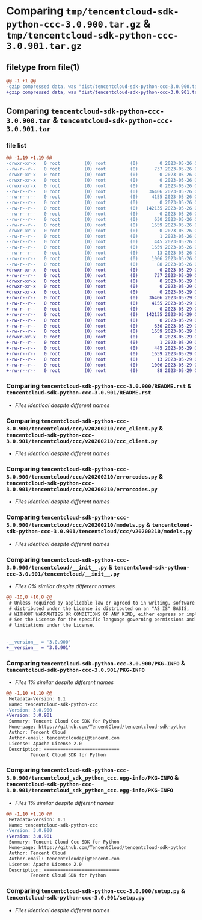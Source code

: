 # Comparing `tmp/tencentcloud-sdk-python-ccc-3.0.900.tar.gz` & `tmp/tencentcloud-sdk-python-ccc-3.0.901.tar.gz`

## filetype from file(1)

```diff
@@ -1 +1 @@
-gzip compressed data, was "dist/tencentcloud-sdk-python-ccc-3.0.900.tar", last modified: Fri May 26 02:12:43 2023, max compression
+gzip compressed data, was "dist/tencentcloud-sdk-python-ccc-3.0.901.tar", last modified: Mon May 29 02:21:26 2023, max compression
```

## Comparing `tencentcloud-sdk-python-ccc-3.0.900.tar` & `tencentcloud-sdk-python-ccc-3.0.901.tar`

### file list

```diff
@@ -1,19 +1,19 @@
-drwxr-xr-x   0 root         (0) root         (0)        0 2023-05-26 02:12:43.000000 tencentcloud-sdk-python-ccc-3.0.900/
--rw-r--r--   0 root         (0) root         (0)      737 2023-05-26 02:12:43.000000 tencentcloud-sdk-python-ccc-3.0.900/README.rst
-drwxr-xr-x   0 root         (0) root         (0)        0 2023-05-26 02:12:43.000000 tencentcloud-sdk-python-ccc-3.0.900/tencentcloud/
-drwxr-xr-x   0 root         (0) root         (0)        0 2023-05-26 02:12:43.000000 tencentcloud-sdk-python-ccc-3.0.900/tencentcloud/ccc/
-drwxr-xr-x   0 root         (0) root         (0)        0 2023-05-26 02:12:43.000000 tencentcloud-sdk-python-ccc-3.0.900/tencentcloud/ccc/v20200210/
--rw-r--r--   0 root         (0) root         (0)    36406 2023-05-26 02:12:43.000000 tencentcloud-sdk-python-ccc-3.0.900/tencentcloud/ccc/v20200210/ccc_client.py
--rw-r--r--   0 root         (0) root         (0)     4155 2023-05-26 02:12:43.000000 tencentcloud-sdk-python-ccc-3.0.900/tencentcloud/ccc/v20200210/errorcodes.py
--rw-r--r--   0 root         (0) root         (0)        0 2023-05-26 02:12:43.000000 tencentcloud-sdk-python-ccc-3.0.900/tencentcloud/ccc/v20200210/__init__.py
--rw-r--r--   0 root         (0) root         (0)   142135 2023-05-26 02:12:43.000000 tencentcloud-sdk-python-ccc-3.0.900/tencentcloud/ccc/v20200210/models.py
--rw-r--r--   0 root         (0) root         (0)        0 2023-05-26 02:12:43.000000 tencentcloud-sdk-python-ccc-3.0.900/tencentcloud/ccc/__init__.py
--rw-r--r--   0 root         (0) root         (0)      630 2023-05-26 02:12:43.000000 tencentcloud-sdk-python-ccc-3.0.900/tencentcloud/__init__.py
--rw-r--r--   0 root         (0) root         (0)     1659 2023-05-26 02:12:43.000000 tencentcloud-sdk-python-ccc-3.0.900/PKG-INFO
-drwxr-xr-x   0 root         (0) root         (0)        0 2023-05-26 02:12:43.000000 tencentcloud-sdk-python-ccc-3.0.900/tencentcloud_sdk_python_ccc.egg-info/
--rw-r--r--   0 root         (0) root         (0)        1 2023-05-26 02:12:43.000000 tencentcloud-sdk-python-ccc-3.0.900/tencentcloud_sdk_python_ccc.egg-info/dependency_links.txt
--rw-r--r--   0 root         (0) root         (0)      445 2023-05-26 02:12:43.000000 tencentcloud-sdk-python-ccc-3.0.900/tencentcloud_sdk_python_ccc.egg-info/SOURCES.txt
--rw-r--r--   0 root         (0) root         (0)     1659 2023-05-26 02:12:43.000000 tencentcloud-sdk-python-ccc-3.0.900/tencentcloud_sdk_python_ccc.egg-info/PKG-INFO
--rw-r--r--   0 root         (0) root         (0)       13 2023-05-26 02:12:43.000000 tencentcloud-sdk-python-ccc-3.0.900/tencentcloud_sdk_python_ccc.egg-info/top_level.txt
--rw-r--r--   0 root         (0) root         (0)     1006 2023-05-26 02:12:43.000000 tencentcloud-sdk-python-ccc-3.0.900/setup.py
--rw-r--r--   0 root         (0) root         (0)       88 2023-05-26 02:12:43.000000 tencentcloud-sdk-python-ccc-3.0.900/setup.cfg
+drwxr-xr-x   0 root         (0) root         (0)        0 2023-05-29 02:21:26.000000 tencentcloud-sdk-python-ccc-3.0.901/
+-rw-r--r--   0 root         (0) root         (0)      737 2023-05-29 02:21:26.000000 tencentcloud-sdk-python-ccc-3.0.901/README.rst
+drwxr-xr-x   0 root         (0) root         (0)        0 2023-05-29 02:21:26.000000 tencentcloud-sdk-python-ccc-3.0.901/tencentcloud/
+drwxr-xr-x   0 root         (0) root         (0)        0 2023-05-29 02:21:26.000000 tencentcloud-sdk-python-ccc-3.0.901/tencentcloud/ccc/
+drwxr-xr-x   0 root         (0) root         (0)        0 2023-05-29 02:21:26.000000 tencentcloud-sdk-python-ccc-3.0.901/tencentcloud/ccc/v20200210/
+-rw-r--r--   0 root         (0) root         (0)    36406 2023-05-29 02:21:26.000000 tencentcloud-sdk-python-ccc-3.0.901/tencentcloud/ccc/v20200210/ccc_client.py
+-rw-r--r--   0 root         (0) root         (0)     4155 2023-05-29 02:21:26.000000 tencentcloud-sdk-python-ccc-3.0.901/tencentcloud/ccc/v20200210/errorcodes.py
+-rw-r--r--   0 root         (0) root         (0)        0 2023-05-29 02:21:26.000000 tencentcloud-sdk-python-ccc-3.0.901/tencentcloud/ccc/v20200210/__init__.py
+-rw-r--r--   0 root         (0) root         (0)   142135 2023-05-29 02:21:26.000000 tencentcloud-sdk-python-ccc-3.0.901/tencentcloud/ccc/v20200210/models.py
+-rw-r--r--   0 root         (0) root         (0)        0 2023-05-29 02:21:26.000000 tencentcloud-sdk-python-ccc-3.0.901/tencentcloud/ccc/__init__.py
+-rw-r--r--   0 root         (0) root         (0)      630 2023-05-29 02:21:26.000000 tencentcloud-sdk-python-ccc-3.0.901/tencentcloud/__init__.py
+-rw-r--r--   0 root         (0) root         (0)     1659 2023-05-29 02:21:26.000000 tencentcloud-sdk-python-ccc-3.0.901/PKG-INFO
+drwxr-xr-x   0 root         (0) root         (0)        0 2023-05-29 02:21:26.000000 tencentcloud-sdk-python-ccc-3.0.901/tencentcloud_sdk_python_ccc.egg-info/
+-rw-r--r--   0 root         (0) root         (0)        1 2023-05-29 02:21:26.000000 tencentcloud-sdk-python-ccc-3.0.901/tencentcloud_sdk_python_ccc.egg-info/dependency_links.txt
+-rw-r--r--   0 root         (0) root         (0)      445 2023-05-29 02:21:26.000000 tencentcloud-sdk-python-ccc-3.0.901/tencentcloud_sdk_python_ccc.egg-info/SOURCES.txt
+-rw-r--r--   0 root         (0) root         (0)     1659 2023-05-29 02:21:26.000000 tencentcloud-sdk-python-ccc-3.0.901/tencentcloud_sdk_python_ccc.egg-info/PKG-INFO
+-rw-r--r--   0 root         (0) root         (0)       13 2023-05-29 02:21:26.000000 tencentcloud-sdk-python-ccc-3.0.901/tencentcloud_sdk_python_ccc.egg-info/top_level.txt
+-rw-r--r--   0 root         (0) root         (0)     1006 2023-05-29 02:21:26.000000 tencentcloud-sdk-python-ccc-3.0.901/setup.py
+-rw-r--r--   0 root         (0) root         (0)       88 2023-05-29 02:21:26.000000 tencentcloud-sdk-python-ccc-3.0.901/setup.cfg
```

### Comparing `tencentcloud-sdk-python-ccc-3.0.900/README.rst` & `tencentcloud-sdk-python-ccc-3.0.901/README.rst`

 * *Files identical despite different names*

### Comparing `tencentcloud-sdk-python-ccc-3.0.900/tencentcloud/ccc/v20200210/ccc_client.py` & `tencentcloud-sdk-python-ccc-3.0.901/tencentcloud/ccc/v20200210/ccc_client.py`

 * *Files identical despite different names*

### Comparing `tencentcloud-sdk-python-ccc-3.0.900/tencentcloud/ccc/v20200210/errorcodes.py` & `tencentcloud-sdk-python-ccc-3.0.901/tencentcloud/ccc/v20200210/errorcodes.py`

 * *Files identical despite different names*

### Comparing `tencentcloud-sdk-python-ccc-3.0.900/tencentcloud/ccc/v20200210/models.py` & `tencentcloud-sdk-python-ccc-3.0.901/tencentcloud/ccc/v20200210/models.py`

 * *Files identical despite different names*

### Comparing `tencentcloud-sdk-python-ccc-3.0.900/tencentcloud/__init__.py` & `tencentcloud-sdk-python-ccc-3.0.901/tencentcloud/__init__.py`

 * *Files 0% similar despite different names*

```diff
@@ -10,8 +10,8 @@
 # Unless required by applicable law or agreed to in writing, software
 # distributed under the License is distributed on an "AS IS" BASIS,
 # WITHOUT WARRANTIES OR CONDITIONS OF ANY KIND, either express or implied.
 # See the License for the specific language governing permissions and
 # limitations under the License.
 
 
-__version__ = '3.0.900'
+__version__ = '3.0.901'
```

### Comparing `tencentcloud-sdk-python-ccc-3.0.900/PKG-INFO` & `tencentcloud-sdk-python-ccc-3.0.901/PKG-INFO`

 * *Files 1% similar despite different names*

```diff
@@ -1,10 +1,10 @@
 Metadata-Version: 1.1
 Name: tencentcloud-sdk-python-ccc
-Version: 3.0.900
+Version: 3.0.901
 Summary: Tencent Cloud Ccc SDK for Python
 Home-page: https://github.com/TencentCloud/tencentcloud-sdk-python
 Author: Tencent Cloud
 Author-email: tencentcloudapi@tencent.com
 License: Apache License 2.0
 Description: ============================
         Tencent Cloud SDK for Python
```

### Comparing `tencentcloud-sdk-python-ccc-3.0.900/tencentcloud_sdk_python_ccc.egg-info/PKG-INFO` & `tencentcloud-sdk-python-ccc-3.0.901/tencentcloud_sdk_python_ccc.egg-info/PKG-INFO`

 * *Files 1% similar despite different names*

```diff
@@ -1,10 +1,10 @@
 Metadata-Version: 1.1
 Name: tencentcloud-sdk-python-ccc
-Version: 3.0.900
+Version: 3.0.901
 Summary: Tencent Cloud Ccc SDK for Python
 Home-page: https://github.com/TencentCloud/tencentcloud-sdk-python
 Author: Tencent Cloud
 Author-email: tencentcloudapi@tencent.com
 License: Apache License 2.0
 Description: ============================
         Tencent Cloud SDK for Python
```

### Comparing `tencentcloud-sdk-python-ccc-3.0.900/setup.py` & `tencentcloud-sdk-python-ccc-3.0.901/setup.py`

 * *Files identical despite different names*

